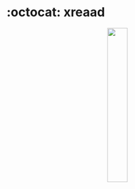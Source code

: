 # :octocat: xreaad

<p align="center"><img src="https://media0.giphy.com/media/RlBdhTKo97Uap8Nd22/giphy.gif?cid=ecf05e47su7wyqs2kt2u2coa4xnmj13w22oymk9o6hpr82aq&rid=giphy.gif" width="30%"></p>
